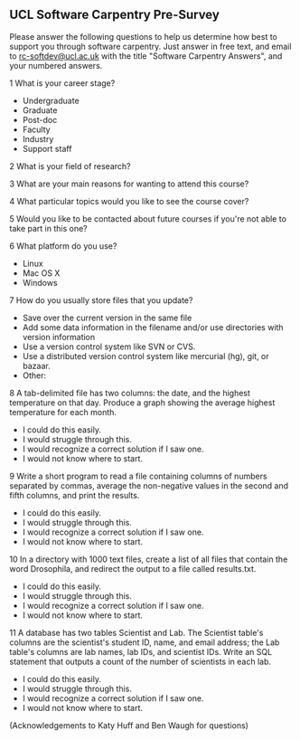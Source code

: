 UCL Software Carpentry Pre-Survey
---------------------------------


Please answer the following questions to help us determine how best to support you through software carpentry. Just answer in free text, and email to rc-softdev@ucl.ac.uk with the title "Software Carpentry Answers", and your numbered answers.

1 What is your career stage? 

*   Undergraduate
*   Graduate
*   Post-doc
*   Faculty
*   Industry
*   Support staff

2 What is your field of research?

3 What are your main reasons for wanting to attend this course?

4 What particular topics would you like to see the course cover?

5 Would you like to be contacted about future courses if you're not able to take part in this one?

6 What platform do you use? 

  *   Linux
  *   Mac OS X
  *   Windows

7 How do you usually store files that you update? 

  *   Save over the current version in the same file
  *   Add some data information in the filename and/or use directories with version information
  *   Use a version control system like SVN or CVS.
  *   Use a distributed version control system like mercurial (hg), git, or bazaar.
  *   Other: 

8 A tab-delimited file has two columns: the date, and the highest temperature on that day. Produce a graph showing the average highest temperature for each month. 

  *   I could do this easily.
  *   I would struggle through this.
  *   I would recognize a correct solution if I saw one.
  *   I would not know where to start.

9 Write a short program to read a file containing columns of numbers separated by commas, average the non-negative values in the second and fifth columns, and print the results. 

  *   I could do this easily.
  *   I would struggle through this.
  *   I would recognize a correct solution if I saw one.
  *   I would not know where to start.

10 In a directory with 1000 text files, create a list of all files that contain the word Drosophila, and redirect the output to a file called results.txt. 

  *   I could do this easily.
  *   I would struggle through this.
  *   I would recognize a correct solution if I saw one.
  *   I would not know where to start.

11 A database has two tables Scientist and Lab. The Scientist table's columns are the scientist's student ID, name, and email address; the Lab table's columns are lab names, lab IDs, and scientist IDs. Write an SQL statement that outputs a count of the number of scientists in each lab. 

  *   I could do this easily.
  *   I would struggle through this.
  *   I would recognize a correct solution if I saw one.
  *   I would not know where to start.

(Acknowledgements to Katy Huff and Ben Waugh for questions)